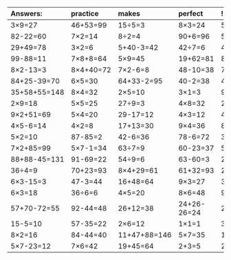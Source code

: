 | Answers: | practice | makes | perfect | ! |
| :--- | :--- | :--- | :--- | :--- |
| 3×9=27 | 46+53=99 | 15÷5=3 | 8×3=24 | 5×5-19=6 | 
| 82-22=60 | 7×2=14 | 8÷2=4 | 90+6=96 | 5×7-27=8 | 
| 29+49=78 | 3×2=6 | 5+40-3=42 | 42÷7=6 | 41-11=30 | 
| 99-88=11 | 7×8+8=64 | 5×9=45 | 19+62=81 | 8×8-49=15 | 
| 8×2-13=3 | 8×4+40=72 | 7×2-6=8 | 48-10=38 | 75-48=27 | 
| 84+25-39=70 | 6×5=30 | 64+33-2=95 | 40-2=38 | 45+64+3=112 | 
| 35+58+55=148 | 8×4=32 | 2×5=10 | 3×1=3 | 94+96+1=191 | 
| 2×9=18 | 5×5=25 | 27÷9=3 | 4×8=32 | 21÷3=7 | 
| 9×2+51=69 | 5×4=20 | 29-17=12 | 4×3=12 | 45+10=55 | 
| 4×5-6=14 | 4×2=8 | 17+13=30 | 9×4=36 | 84+12-40=56 | 
| 5×2=10 | 87-85=2 | 42-6=36 | 78-6=72 | 34+79+70=183 | 
| 7×2+85=99 | 5×7-1=34 | 63÷7=9 | 60-23=37 | 57+4=61 | 
| 88+88-45=131 | 91-69=22 | 54÷9=6 | 63-60=3 | 2×7=14 | 
| 36÷4=9 | 70+23=93 | 8×4+29=61 | 61+32=93 | 28÷7=4 | 
| 6×3-15=3 | 47-3=44 | 16+48=64 | 9×3=27 | 30+13=43 | 
| 6×3=18 | 36÷6=6 | 4×5=20 | 8×6=48 | 9×2=18 | 
| 57+70-72=55 | 92-44=48 | 26+12=38 | 24+26-26=24 | 25+50=75 | 
| 15-5=10 | 57-35=22 | 2×6=12 | 1×1=1 | 3×4+90=102 | 
| 8×2=16 | 84-44=40 | 11+47+88=146 | 5×7=35 | 17+91-68=40 | 
| 5×7-23=12 | 7×6=42 | 19+45=64 | 2+3=5 | 28+57+85=170 | 
